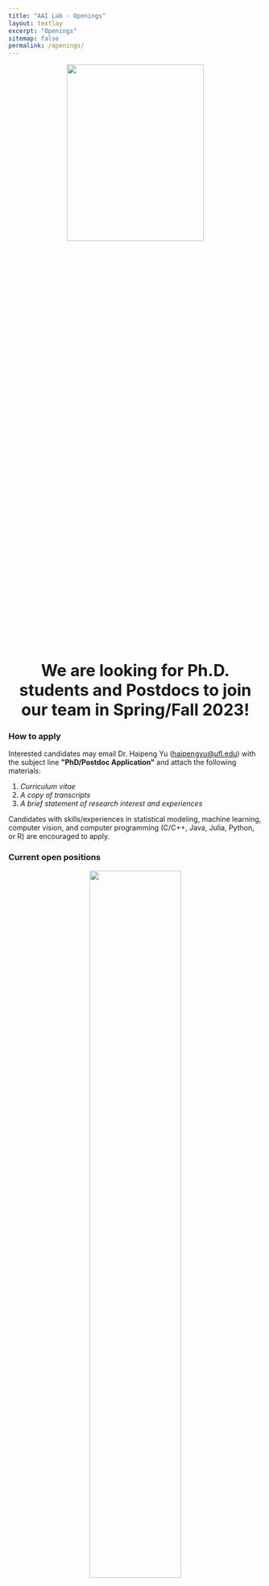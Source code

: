 ```yaml
---
title: "AAI Lab - Openings"
layout: textlay
excerpt: "Openings"
sitemap: false
permalink: /openings/
---
```


<figure>
<center><img src="{{ site.url }}{{ site.baseurl }}/images/carousel/uf-tower-2.jpeg" width="80%" height="30%"></center>
</figure>

<center><b><font size="6">We are looking for Ph.D. students and Postdocs to join our team in Spring/Fall 2023!</font></b></center>

### How to apply
Interested candidates may email Dr. Haipeng Yu (<haipengyu@ufl.edu>) with the subject line **"PhD/Postdoc Application"** and attach the following materials: 
1. _Curriculum vitae_
2. _A copy of transcripts_
3. _A brief statement of research interest and experiences_
 
Candidates with skills/experiences in statistical modeling, machine learning, computer vision, and computer programming (C/C++, Java, Julia, Python, or R) are encouraged to apply.

### Current open positions


<center><img src="{{ site.url }}{{ site.baseurl }}/images/logo/Openings_AIAOS-Lab.jpeg" width="60%" height="60%"></center>

<!--[Opening 1]({{ site.baseurl }}/downloads/GeneralPostdoc_2019_v01.pdf) -->









